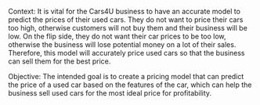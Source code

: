 Context:
It is vital for the Cars4U business to have an accurate model to predict the prices of their used cars. They do not want to price their cars too high, otherwise customers will not buy them and their business will be low. On the flip side, they do not want their car prices to be too low, otherwise the business will lose potential money on a lot of their sales. Therefore, this model will accurately price used cars so that the business can sell them for the best price.

Objective:
The intended goal is to create a pricing model that can predict the price of a used car based on the features of the car, which can help the business sell used cars for the most ideal price for profitability.
